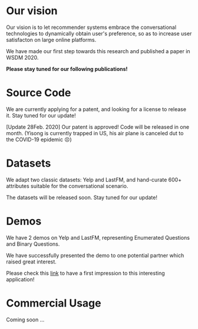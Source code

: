 

# Our vision

Our vision is to let recommender systems embrace the conversational technologies to dynamically obtain user's preference, so as to increase user satisfacton on large online platforms.

We have made our first step towards this research and published a paper in WSDM 2020.

**Please stay tuned for our following publications!**





# Source Code

We are currently applying for a patent, and looking for a license to release it. Stay tuned for our update!

[Update 28Feb. 2020] Our patent is approved! Code will be released in one month. (Yisong is currently trapped in US, his air plane is canceled dut to the COVID-19 epidemic 😣)



# Datasets

We adapt two classic datasets: Yelp and LastFM, and hand-curate 600+ attributes suitable for the conversational scenario.

The datasets will be released soon. Stay tuned for our update!



# Demos

We have 2 demos on Yelp and LastFM, representing Enumerated Questions and Binary Questions. 

We have successfully presented the demo to one potential partner which raised great interest.

Please check this [link](https://ear-conv-rec.github.io/demo/) to have a first impression to this interesting application!



# Commercial Usage

Coming soon ...

